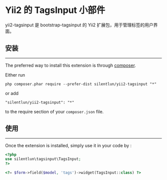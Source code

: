 # Yii2 的 TagsInput 小部件

yii2-tagsinput 是 bootstrap-tagsinput 的 Yii2 扩展包，用于管理标签的用户界面。

## 安装
------------

The preferred way to install this extension is through [composer](https://getcomposer.org/download/).

Either run

```
php composer.phar require --prefer-dist silentlun/yii2-tagsinput "*"
```

or add

```
"silentlun/yii2-tagsinput": "*"
```

to the require section of your `composer.json` file.


## 使用
-----

Once the extension is installed, simply use it in your code by  :

```php
<?php
use silentlun\tagsinput\TagsInput;
?>

<?= $form->field($model, 'tags')->widget(TagsInput::class) ?>

```
